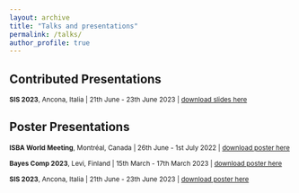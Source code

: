 ```yaml
---
layout: archive
title: "Talks and presentations"
permalink: /talks/
author_profile: true
---
```


## Contributed Presentations

<sub>**SIS 2023**, Ancona, Italia | 21th June - 23th June 2023 | [download slides here](https://lucapresicce.github.io/files/Slides_SIS2023.pdf)</sub>

## Poster Presentations

<sub>**ISBA World Meeting**, Montréal, Canada | 26th June - 1st July 2022 | [download poster here](https://lucapresicce.github.io/files/Poster_ISBA2022.pdf)</sub> 
 
<sub>**Bayes Comp 2023**, Levi, Finland | 15th March - 17th March 2023 | [download poster here](https://lucapresicce.github.io/files/Poster_BAYESCOMP2023.pdf)</sub> 

<sub>**SIS 2023**, Ancona, Italia | 21th June - 23th June 2023 | [download poster here](https://lucapresicce.github.io/files/Poster_SIS2023.pdf)</sub>

<!---
## Invited Talks

<sub>Myrthe Reuver. 7 April 2021. "Hackathons, Shared Tasks, and Papers: Collaboration and Interdisciplinarity with Data on Complex Problems". Free University of Amsterdam, University Library Data Conversations (Online). 
[video](https://www.youtube.com/watch?v=45v9ieLE7a8&t=1s&ab_channel=UniversiteitsbibliotheekVrijeUniversiteit) | [slides](https://myrthereuver.github.io/talks/2.Reuver_Data_Conversations.pdf)</sub> 

## Guest Lectures

<sub>Myrthe Reuver. 25 November 2020. "Finding the Smoke Signal: Smoking Status Extraction & Classification." MA Course "Text Mining", Radboud University Nijmegen (Online).
[slides](https://myrthereuver.github.io/talks/invited_slides.pdf)</sub>
--->
